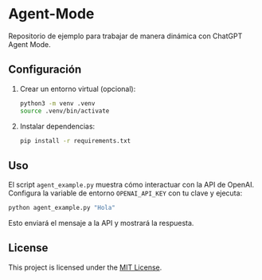 # Agent-Mode

Repositorio de ejemplo para trabajar de manera dinámica con ChatGPT Agent Mode.

## Configuración

1. Crear un entorno virtual (opcional):
   ```bash
   python3 -m venv .venv
   source .venv/bin/activate
   ```
2. Instalar dependencias:
   ```bash
   pip install -r requirements.txt
   ```

## Uso

El script `agent_example.py` muestra cómo interactuar con la API de OpenAI.
Configura la variable de entorno `OPENAI_API_KEY` con tu clave y ejecuta:

```bash
python agent_example.py "Hola"
```

Esto enviará el mensaje a la API y mostrará la respuesta.


## License

This project is licensed under the [MIT License](LICENSE).
